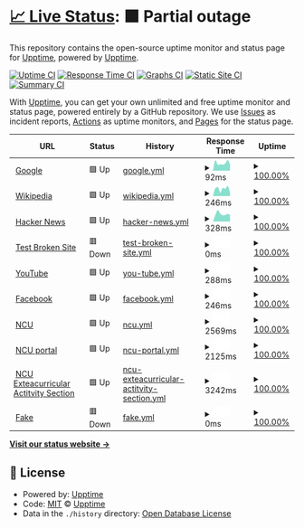 # [📈 Live Status](https://demo.upptime.js.org): <!--live status--> **🟧 Partial outage**

This repository contains the open-source uptime monitor and status page for [Upptime](https://upptime.js.org), powered by [Upptime](https://github.com/upptime/upptime).

[![Uptime CI](https://github.com/upptime/upptime/workflows/Uptime%20CI/badge.svg)](https://github.com/upptime/upptime/actions?query=workflow%3A%22Uptime+CI%22)
[![Response Time CI](https://github.com/upptime/upptime/workflows/Response%20Time%20CI/badge.svg)](https://github.com/upptime/upptime/actions?query=workflow%3A%22Response+Time+CI%22)
[![Graphs CI](https://github.com/upptime/upptime/workflows/Graphs%20CI/badge.svg)](https://github.com/upptime/upptime/actions?query=workflow%3A%22Graphs+CI%22)
[![Static Site CI](https://github.com/upptime/upptime/workflows/Static%20Site%20CI/badge.svg)](https://github.com/upptime/upptime/actions?query=workflow%3A%22Static+Site+CI%22)
[![Summary CI](https://github.com/upptime/upptime/workflows/Summary%20CI/badge.svg)](https://github.com/upptime/upptime/actions?query=workflow%3A%22Summary+CI%22)

With [Upptime](https://upptime.js.org), you can get your own unlimited and free uptime monitor and status page, powered entirely by a GitHub repository. We use [Issues](https://github.com/upptime/upptime/issues) as incident reports, [Actions](https://github.com/upptime/upptime/actions) as uptime monitors, and [Pages](https://demo.upptime.js.org) for the status page.

<!--start: status pages-->
<!-- This summary is generated by Upptime (https://github.com/upptime/upptime) -->
<!-- Do not edit this manually, your changes will be overwritten -->
<!-- prettier-ignore -->
| URL | Status | History | Response Time | Uptime |
| --- | ------ | ------- | ------------- | ------ |
| <img alt="" src="https://favicons.githubusercontent.com/www.google.com" height="13"> [Google](https://www.google.com) | 🟩 Up | [google.yml](https://github.com/Linboki/Upptime/commits/HEAD/history/google.yml) | <details><summary><img alt="Response time graph" src="./graphs/google/response-time-week.png" height="20"> 92ms</summary><br><a href="https://demo.upptime.js.org/history/google"><img alt="Response time 90" src="https://img.shields.io/endpoint?url=https%3A%2F%2Fraw.githubusercontent.com%2FLinboki%2FUpptime%2FHEAD%2Fapi%2Fgoogle%2Fresponse-time.json"></a><br><a href="https://demo.upptime.js.org/history/google"><img alt="24-hour response time 70" src="https://img.shields.io/endpoint?url=https%3A%2F%2Fraw.githubusercontent.com%2FLinboki%2FUpptime%2FHEAD%2Fapi%2Fgoogle%2Fresponse-time-day.json"></a><br><a href="https://demo.upptime.js.org/history/google"><img alt="7-day response time 92" src="https://img.shields.io/endpoint?url=https%3A%2F%2Fraw.githubusercontent.com%2FLinboki%2FUpptime%2FHEAD%2Fapi%2Fgoogle%2Fresponse-time-week.json"></a><br><a href="https://demo.upptime.js.org/history/google"><img alt="30-day response time 90" src="https://img.shields.io/endpoint?url=https%3A%2F%2Fraw.githubusercontent.com%2FLinboki%2FUpptime%2FHEAD%2Fapi%2Fgoogle%2Fresponse-time-month.json"></a><br><a href="https://demo.upptime.js.org/history/google"><img alt="1-year response time 90" src="https://img.shields.io/endpoint?url=https%3A%2F%2Fraw.githubusercontent.com%2FLinboki%2FUpptime%2FHEAD%2Fapi%2Fgoogle%2Fresponse-time-year.json"></a></details> | <details><summary><a href="https://demo.upptime.js.org/history/google">100.00%</a></summary><a href="https://demo.upptime.js.org/history/google"><img alt="All-time uptime 100.00%" src="https://img.shields.io/endpoint?url=https%3A%2F%2Fraw.githubusercontent.com%2FLinboki%2FUpptime%2FHEAD%2Fapi%2Fgoogle%2Fuptime.json"></a><br><a href="https://demo.upptime.js.org/history/google"><img alt="24-hour uptime 100.00%" src="https://img.shields.io/endpoint?url=https%3A%2F%2Fraw.githubusercontent.com%2FLinboki%2FUpptime%2FHEAD%2Fapi%2Fgoogle%2Fuptime-day.json"></a><br><a href="https://demo.upptime.js.org/history/google"><img alt="7-day uptime 100.00%" src="https://img.shields.io/endpoint?url=https%3A%2F%2Fraw.githubusercontent.com%2FLinboki%2FUpptime%2FHEAD%2Fapi%2Fgoogle%2Fuptime-week.json"></a><br><a href="https://demo.upptime.js.org/history/google"><img alt="30-day uptime 100.00%" src="https://img.shields.io/endpoint?url=https%3A%2F%2Fraw.githubusercontent.com%2FLinboki%2FUpptime%2FHEAD%2Fapi%2Fgoogle%2Fuptime-month.json"></a><br><a href="https://demo.upptime.js.org/history/google"><img alt="1-year uptime 100.00%" src="https://img.shields.io/endpoint?url=https%3A%2F%2Fraw.githubusercontent.com%2FLinboki%2FUpptime%2FHEAD%2Fapi%2Fgoogle%2Fuptime-year.json"></a></details>
| <img alt="" src="https://favicons.githubusercontent.com/en.wikipedia.org" height="13"> [Wikipedia](https://en.wikipedia.org) | 🟩 Up | [wikipedia.yml](https://github.com/Linboki/Upptime/commits/HEAD/history/wikipedia.yml) | <details><summary><img alt="Response time graph" src="./graphs/wikipedia/response-time-week.png" height="20"> 246ms</summary><br><a href="https://demo.upptime.js.org/history/wikipedia"><img alt="Response time 233" src="https://img.shields.io/endpoint?url=https%3A%2F%2Fraw.githubusercontent.com%2FLinboki%2FUpptime%2FHEAD%2Fapi%2Fwikipedia%2Fresponse-time.json"></a><br><a href="https://demo.upptime.js.org/history/wikipedia"><img alt="24-hour response time 265" src="https://img.shields.io/endpoint?url=https%3A%2F%2Fraw.githubusercontent.com%2FLinboki%2FUpptime%2FHEAD%2Fapi%2Fwikipedia%2Fresponse-time-day.json"></a><br><a href="https://demo.upptime.js.org/history/wikipedia"><img alt="7-day response time 246" src="https://img.shields.io/endpoint?url=https%3A%2F%2Fraw.githubusercontent.com%2FLinboki%2FUpptime%2FHEAD%2Fapi%2Fwikipedia%2Fresponse-time-week.json"></a><br><a href="https://demo.upptime.js.org/history/wikipedia"><img alt="30-day response time 233" src="https://img.shields.io/endpoint?url=https%3A%2F%2Fraw.githubusercontent.com%2FLinboki%2FUpptime%2FHEAD%2Fapi%2Fwikipedia%2Fresponse-time-month.json"></a><br><a href="https://demo.upptime.js.org/history/wikipedia"><img alt="1-year response time 233" src="https://img.shields.io/endpoint?url=https%3A%2F%2Fraw.githubusercontent.com%2FLinboki%2FUpptime%2FHEAD%2Fapi%2Fwikipedia%2Fresponse-time-year.json"></a></details> | <details><summary><a href="https://demo.upptime.js.org/history/wikipedia">100.00%</a></summary><a href="https://demo.upptime.js.org/history/wikipedia"><img alt="All-time uptime 100.00%" src="https://img.shields.io/endpoint?url=https%3A%2F%2Fraw.githubusercontent.com%2FLinboki%2FUpptime%2FHEAD%2Fapi%2Fwikipedia%2Fuptime.json"></a><br><a href="https://demo.upptime.js.org/history/wikipedia"><img alt="24-hour uptime 100.00%" src="https://img.shields.io/endpoint?url=https%3A%2F%2Fraw.githubusercontent.com%2FLinboki%2FUpptime%2FHEAD%2Fapi%2Fwikipedia%2Fuptime-day.json"></a><br><a href="https://demo.upptime.js.org/history/wikipedia"><img alt="7-day uptime 100.00%" src="https://img.shields.io/endpoint?url=https%3A%2F%2Fraw.githubusercontent.com%2FLinboki%2FUpptime%2FHEAD%2Fapi%2Fwikipedia%2Fuptime-week.json"></a><br><a href="https://demo.upptime.js.org/history/wikipedia"><img alt="30-day uptime 100.00%" src="https://img.shields.io/endpoint?url=https%3A%2F%2Fraw.githubusercontent.com%2FLinboki%2FUpptime%2FHEAD%2Fapi%2Fwikipedia%2Fuptime-month.json"></a><br><a href="https://demo.upptime.js.org/history/wikipedia"><img alt="1-year uptime 100.00%" src="https://img.shields.io/endpoint?url=https%3A%2F%2Fraw.githubusercontent.com%2FLinboki%2FUpptime%2FHEAD%2Fapi%2Fwikipedia%2Fuptime-year.json"></a></details>
| <img alt="" src="https://favicons.githubusercontent.com/news.ycombinator.com" height="13"> [Hacker News](https://news.ycombinator.com) | 🟩 Up | [hacker-news.yml](https://github.com/Linboki/Upptime/commits/HEAD/history/hacker-news.yml) | <details><summary><img alt="Response time graph" src="./graphs/hacker-news/response-time-week.png" height="20"> 328ms</summary><br><a href="https://demo.upptime.js.org/history/hacker-news"><img alt="Response time 373" src="https://img.shields.io/endpoint?url=https%3A%2F%2Fraw.githubusercontent.com%2FLinboki%2FUpptime%2FHEAD%2Fapi%2Fhacker-news%2Fresponse-time.json"></a><br><a href="https://demo.upptime.js.org/history/hacker-news"><img alt="24-hour response time 439" src="https://img.shields.io/endpoint?url=https%3A%2F%2Fraw.githubusercontent.com%2FLinboki%2FUpptime%2FHEAD%2Fapi%2Fhacker-news%2Fresponse-time-day.json"></a><br><a href="https://demo.upptime.js.org/history/hacker-news"><img alt="7-day response time 328" src="https://img.shields.io/endpoint?url=https%3A%2F%2Fraw.githubusercontent.com%2FLinboki%2FUpptime%2FHEAD%2Fapi%2Fhacker-news%2Fresponse-time-week.json"></a><br><a href="https://demo.upptime.js.org/history/hacker-news"><img alt="30-day response time 373" src="https://img.shields.io/endpoint?url=https%3A%2F%2Fraw.githubusercontent.com%2FLinboki%2FUpptime%2FHEAD%2Fapi%2Fhacker-news%2Fresponse-time-month.json"></a><br><a href="https://demo.upptime.js.org/history/hacker-news"><img alt="1-year response time 373" src="https://img.shields.io/endpoint?url=https%3A%2F%2Fraw.githubusercontent.com%2FLinboki%2FUpptime%2FHEAD%2Fapi%2Fhacker-news%2Fresponse-time-year.json"></a></details> | <details><summary><a href="https://demo.upptime.js.org/history/hacker-news">100.00%</a></summary><a href="https://demo.upptime.js.org/history/hacker-news"><img alt="All-time uptime 100.00%" src="https://img.shields.io/endpoint?url=https%3A%2F%2Fraw.githubusercontent.com%2FLinboki%2FUpptime%2FHEAD%2Fapi%2Fhacker-news%2Fuptime.json"></a><br><a href="https://demo.upptime.js.org/history/hacker-news"><img alt="24-hour uptime 100.00%" src="https://img.shields.io/endpoint?url=https%3A%2F%2Fraw.githubusercontent.com%2FLinboki%2FUpptime%2FHEAD%2Fapi%2Fhacker-news%2Fuptime-day.json"></a><br><a href="https://demo.upptime.js.org/history/hacker-news"><img alt="7-day uptime 100.00%" src="https://img.shields.io/endpoint?url=https%3A%2F%2Fraw.githubusercontent.com%2FLinboki%2FUpptime%2FHEAD%2Fapi%2Fhacker-news%2Fuptime-week.json"></a><br><a href="https://demo.upptime.js.org/history/hacker-news"><img alt="30-day uptime 100.00%" src="https://img.shields.io/endpoint?url=https%3A%2F%2Fraw.githubusercontent.com%2FLinboki%2FUpptime%2FHEAD%2Fapi%2Fhacker-news%2Fuptime-month.json"></a><br><a href="https://demo.upptime.js.org/history/hacker-news"><img alt="1-year uptime 100.00%" src="https://img.shields.io/endpoint?url=https%3A%2F%2Fraw.githubusercontent.com%2FLinboki%2FUpptime%2FHEAD%2Fapi%2Fhacker-news%2Fuptime-year.json"></a></details>
| <img alt="" src="https://favicons.githubusercontent.com/thissitedoesnotexist.koj.co" height="13"> [Test Broken Site](https://thissitedoesnotexist.koj.co) | 🟥 Down | [test-broken-site.yml](https://github.com/Linboki/Upptime/commits/HEAD/history/test-broken-site.yml) | <details><summary><img alt="Response time graph" src="./graphs/test-broken-site/response-time-week.png" height="20"> 0ms</summary><br><a href="https://demo.upptime.js.org/history/test-broken-site"><img alt="Response time 0" src="https://img.shields.io/endpoint?url=https%3A%2F%2Fraw.githubusercontent.com%2FLinboki%2FUpptime%2FHEAD%2Fapi%2Ftest-broken-site%2Fresponse-time.json"></a><br><a href="https://demo.upptime.js.org/history/test-broken-site"><img alt="24-hour response time 0" src="https://img.shields.io/endpoint?url=https%3A%2F%2Fraw.githubusercontent.com%2FLinboki%2FUpptime%2FHEAD%2Fapi%2Ftest-broken-site%2Fresponse-time-day.json"></a><br><a href="https://demo.upptime.js.org/history/test-broken-site"><img alt="7-day response time 0" src="https://img.shields.io/endpoint?url=https%3A%2F%2Fraw.githubusercontent.com%2FLinboki%2FUpptime%2FHEAD%2Fapi%2Ftest-broken-site%2Fresponse-time-week.json"></a><br><a href="https://demo.upptime.js.org/history/test-broken-site"><img alt="30-day response time 0" src="https://img.shields.io/endpoint?url=https%3A%2F%2Fraw.githubusercontent.com%2FLinboki%2FUpptime%2FHEAD%2Fapi%2Ftest-broken-site%2Fresponse-time-month.json"></a><br><a href="https://demo.upptime.js.org/history/test-broken-site"><img alt="1-year response time 0" src="https://img.shields.io/endpoint?url=https%3A%2F%2Fraw.githubusercontent.com%2FLinboki%2FUpptime%2FHEAD%2Fapi%2Ftest-broken-site%2Fresponse-time-year.json"></a></details> | <details><summary><a href="https://demo.upptime.js.org/history/test-broken-site">100.00%</a></summary><a href="https://demo.upptime.js.org/history/test-broken-site"><img alt="All-time uptime 100.00%" src="https://img.shields.io/endpoint?url=https%3A%2F%2Fraw.githubusercontent.com%2FLinboki%2FUpptime%2FHEAD%2Fapi%2Ftest-broken-site%2Fuptime.json"></a><br><a href="https://demo.upptime.js.org/history/test-broken-site"><img alt="24-hour uptime 100.00%" src="https://img.shields.io/endpoint?url=https%3A%2F%2Fraw.githubusercontent.com%2FLinboki%2FUpptime%2FHEAD%2Fapi%2Ftest-broken-site%2Fuptime-day.json"></a><br><a href="https://demo.upptime.js.org/history/test-broken-site"><img alt="7-day uptime 100.00%" src="https://img.shields.io/endpoint?url=https%3A%2F%2Fraw.githubusercontent.com%2FLinboki%2FUpptime%2FHEAD%2Fapi%2Ftest-broken-site%2Fuptime-week.json"></a><br><a href="https://demo.upptime.js.org/history/test-broken-site"><img alt="30-day uptime 100.00%" src="https://img.shields.io/endpoint?url=https%3A%2F%2Fraw.githubusercontent.com%2FLinboki%2FUpptime%2FHEAD%2Fapi%2Ftest-broken-site%2Fuptime-month.json"></a><br><a href="https://demo.upptime.js.org/history/test-broken-site"><img alt="1-year uptime 100.00%" src="https://img.shields.io/endpoint?url=https%3A%2F%2Fraw.githubusercontent.com%2FLinboki%2FUpptime%2FHEAD%2Fapi%2Ftest-broken-site%2Fuptime-year.json"></a></details>
| <img alt="" src="https://favicons.githubusercontent.com/www.youtube.com" height="13"> [YouTube](https://www.youtube.com/) | 🟩 Up | [you-tube.yml](https://github.com/Linboki/Upptime/commits/HEAD/history/you-tube.yml) | <details><summary><img alt="Response time graph" src="./graphs/you-tube/response-time-week.png" height="20"> 288ms</summary><br><a href="https://demo.upptime.js.org/history/you-tube"><img alt="Response time 278" src="https://img.shields.io/endpoint?url=https%3A%2F%2Fraw.githubusercontent.com%2FLinboki%2FUpptime%2FHEAD%2Fapi%2Fyou-tube%2Fresponse-time.json"></a><br><a href="https://demo.upptime.js.org/history/you-tube"><img alt="24-hour response time 236" src="https://img.shields.io/endpoint?url=https%3A%2F%2Fraw.githubusercontent.com%2FLinboki%2FUpptime%2FHEAD%2Fapi%2Fyou-tube%2Fresponse-time-day.json"></a><br><a href="https://demo.upptime.js.org/history/you-tube"><img alt="7-day response time 288" src="https://img.shields.io/endpoint?url=https%3A%2F%2Fraw.githubusercontent.com%2FLinboki%2FUpptime%2FHEAD%2Fapi%2Fyou-tube%2Fresponse-time-week.json"></a><br><a href="https://demo.upptime.js.org/history/you-tube"><img alt="30-day response time 278" src="https://img.shields.io/endpoint?url=https%3A%2F%2Fraw.githubusercontent.com%2FLinboki%2FUpptime%2FHEAD%2Fapi%2Fyou-tube%2Fresponse-time-month.json"></a><br><a href="https://demo.upptime.js.org/history/you-tube"><img alt="1-year response time 278" src="https://img.shields.io/endpoint?url=https%3A%2F%2Fraw.githubusercontent.com%2FLinboki%2FUpptime%2FHEAD%2Fapi%2Fyou-tube%2Fresponse-time-year.json"></a></details> | <details><summary><a href="https://demo.upptime.js.org/history/you-tube">100.00%</a></summary><a href="https://demo.upptime.js.org/history/you-tube"><img alt="All-time uptime 100.00%" src="https://img.shields.io/endpoint?url=https%3A%2F%2Fraw.githubusercontent.com%2FLinboki%2FUpptime%2FHEAD%2Fapi%2Fyou-tube%2Fuptime.json"></a><br><a href="https://demo.upptime.js.org/history/you-tube"><img alt="24-hour uptime 100.00%" src="https://img.shields.io/endpoint?url=https%3A%2F%2Fraw.githubusercontent.com%2FLinboki%2FUpptime%2FHEAD%2Fapi%2Fyou-tube%2Fuptime-day.json"></a><br><a href="https://demo.upptime.js.org/history/you-tube"><img alt="7-day uptime 100.00%" src="https://img.shields.io/endpoint?url=https%3A%2F%2Fraw.githubusercontent.com%2FLinboki%2FUpptime%2FHEAD%2Fapi%2Fyou-tube%2Fuptime-week.json"></a><br><a href="https://demo.upptime.js.org/history/you-tube"><img alt="30-day uptime 100.00%" src="https://img.shields.io/endpoint?url=https%3A%2F%2Fraw.githubusercontent.com%2FLinboki%2FUpptime%2FHEAD%2Fapi%2Fyou-tube%2Fuptime-month.json"></a><br><a href="https://demo.upptime.js.org/history/you-tube"><img alt="1-year uptime 100.00%" src="https://img.shields.io/endpoint?url=https%3A%2F%2Fraw.githubusercontent.com%2FLinboki%2FUpptime%2FHEAD%2Fapi%2Fyou-tube%2Fuptime-year.json"></a></details>
| <img alt="" src="https://favicons.githubusercontent.com/www.facebook.com" height="13"> [Facebook](https://www.facebook.com/) | 🟩 Up | [facebook.yml](https://github.com/Linboki/Upptime/commits/HEAD/history/facebook.yml) | <details><summary><img alt="Response time graph" src="./graphs/facebook/response-time-week.png" height="20"> 246ms</summary><br><a href="https://demo.upptime.js.org/history/facebook"><img alt="Response time 222" src="https://img.shields.io/endpoint?url=https%3A%2F%2Fraw.githubusercontent.com%2FLinboki%2FUpptime%2FHEAD%2Fapi%2Ffacebook%2Fresponse-time.json"></a><br><a href="https://demo.upptime.js.org/history/facebook"><img alt="24-hour response time 266" src="https://img.shields.io/endpoint?url=https%3A%2F%2Fraw.githubusercontent.com%2FLinboki%2FUpptime%2FHEAD%2Fapi%2Ffacebook%2Fresponse-time-day.json"></a><br><a href="https://demo.upptime.js.org/history/facebook"><img alt="7-day response time 246" src="https://img.shields.io/endpoint?url=https%3A%2F%2Fraw.githubusercontent.com%2FLinboki%2FUpptime%2FHEAD%2Fapi%2Ffacebook%2Fresponse-time-week.json"></a><br><a href="https://demo.upptime.js.org/history/facebook"><img alt="30-day response time 222" src="https://img.shields.io/endpoint?url=https%3A%2F%2Fraw.githubusercontent.com%2FLinboki%2FUpptime%2FHEAD%2Fapi%2Ffacebook%2Fresponse-time-month.json"></a><br><a href="https://demo.upptime.js.org/history/facebook"><img alt="1-year response time 222" src="https://img.shields.io/endpoint?url=https%3A%2F%2Fraw.githubusercontent.com%2FLinboki%2FUpptime%2FHEAD%2Fapi%2Ffacebook%2Fresponse-time-year.json"></a></details> | <details><summary><a href="https://demo.upptime.js.org/history/facebook">100.00%</a></summary><a href="https://demo.upptime.js.org/history/facebook"><img alt="All-time uptime 100.00%" src="https://img.shields.io/endpoint?url=https%3A%2F%2Fraw.githubusercontent.com%2FLinboki%2FUpptime%2FHEAD%2Fapi%2Ffacebook%2Fuptime.json"></a><br><a href="https://demo.upptime.js.org/history/facebook"><img alt="24-hour uptime 100.00%" src="https://img.shields.io/endpoint?url=https%3A%2F%2Fraw.githubusercontent.com%2FLinboki%2FUpptime%2FHEAD%2Fapi%2Ffacebook%2Fuptime-day.json"></a><br><a href="https://demo.upptime.js.org/history/facebook"><img alt="7-day uptime 100.00%" src="https://img.shields.io/endpoint?url=https%3A%2F%2Fraw.githubusercontent.com%2FLinboki%2FUpptime%2FHEAD%2Fapi%2Ffacebook%2Fuptime-week.json"></a><br><a href="https://demo.upptime.js.org/history/facebook"><img alt="30-day uptime 100.00%" src="https://img.shields.io/endpoint?url=https%3A%2F%2Fraw.githubusercontent.com%2FLinboki%2FUpptime%2FHEAD%2Fapi%2Ffacebook%2Fuptime-month.json"></a><br><a href="https://demo.upptime.js.org/history/facebook"><img alt="1-year uptime 100.00%" src="https://img.shields.io/endpoint?url=https%3A%2F%2Fraw.githubusercontent.com%2FLinboki%2FUpptime%2FHEAD%2Fapi%2Ffacebook%2Fuptime-year.json"></a></details>
| <img alt="" src="https://favicons.githubusercontent.com/www.ncu.edu.tw" height="13"> [NCU](https://www.ncu.edu.tw/tw/index.html) | 🟩 Up | [ncu.yml](https://github.com/Linboki/Upptime/commits/HEAD/history/ncu.yml) | <details><summary><img alt="Response time graph" src="./graphs/ncu/response-time-week.png" height="20"> 2569ms</summary><br><a href="https://demo.upptime.js.org/history/ncu"><img alt="Response time 2429" src="https://img.shields.io/endpoint?url=https%3A%2F%2Fraw.githubusercontent.com%2FLinboki%2FUpptime%2FHEAD%2Fapi%2Fncu%2Fresponse-time.json"></a><br><a href="https://demo.upptime.js.org/history/ncu"><img alt="24-hour response time 2271" src="https://img.shields.io/endpoint?url=https%3A%2F%2Fraw.githubusercontent.com%2FLinboki%2FUpptime%2FHEAD%2Fapi%2Fncu%2Fresponse-time-day.json"></a><br><a href="https://demo.upptime.js.org/history/ncu"><img alt="7-day response time 2569" src="https://img.shields.io/endpoint?url=https%3A%2F%2Fraw.githubusercontent.com%2FLinboki%2FUpptime%2FHEAD%2Fapi%2Fncu%2Fresponse-time-week.json"></a><br><a href="https://demo.upptime.js.org/history/ncu"><img alt="30-day response time 2429" src="https://img.shields.io/endpoint?url=https%3A%2F%2Fraw.githubusercontent.com%2FLinboki%2FUpptime%2FHEAD%2Fapi%2Fncu%2Fresponse-time-month.json"></a><br><a href="https://demo.upptime.js.org/history/ncu"><img alt="1-year response time 2429" src="https://img.shields.io/endpoint?url=https%3A%2F%2Fraw.githubusercontent.com%2FLinboki%2FUpptime%2FHEAD%2Fapi%2Fncu%2Fresponse-time-year.json"></a></details> | <details><summary><a href="https://demo.upptime.js.org/history/ncu">100.00%</a></summary><a href="https://demo.upptime.js.org/history/ncu"><img alt="All-time uptime 100.00%" src="https://img.shields.io/endpoint?url=https%3A%2F%2Fraw.githubusercontent.com%2FLinboki%2FUpptime%2FHEAD%2Fapi%2Fncu%2Fuptime.json"></a><br><a href="https://demo.upptime.js.org/history/ncu"><img alt="24-hour uptime 100.00%" src="https://img.shields.io/endpoint?url=https%3A%2F%2Fraw.githubusercontent.com%2FLinboki%2FUpptime%2FHEAD%2Fapi%2Fncu%2Fuptime-day.json"></a><br><a href="https://demo.upptime.js.org/history/ncu"><img alt="7-day uptime 100.00%" src="https://img.shields.io/endpoint?url=https%3A%2F%2Fraw.githubusercontent.com%2FLinboki%2FUpptime%2FHEAD%2Fapi%2Fncu%2Fuptime-week.json"></a><br><a href="https://demo.upptime.js.org/history/ncu"><img alt="30-day uptime 100.00%" src="https://img.shields.io/endpoint?url=https%3A%2F%2Fraw.githubusercontent.com%2FLinboki%2FUpptime%2FHEAD%2Fapi%2Fncu%2Fuptime-month.json"></a><br><a href="https://demo.upptime.js.org/history/ncu"><img alt="1-year uptime 100.00%" src="https://img.shields.io/endpoint?url=https%3A%2F%2Fraw.githubusercontent.com%2FLinboki%2FUpptime%2FHEAD%2Fapi%2Fncu%2Fuptime-year.json"></a></details>
| <img alt="" src="https://favicons.githubusercontent.com/portal.ncu.edu.tw" height="13"> [NCU portal](https://portal.ncu.edu.tw/login) | 🟩 Up | [ncu-portal.yml](https://github.com/Linboki/Upptime/commits/HEAD/history/ncu-portal.yml) | <details><summary><img alt="Response time graph" src="./graphs/ncu-portal/response-time-week.png" height="20"> 2125ms</summary><br><a href="https://demo.upptime.js.org/history/ncu-portal"><img alt="Response time 1952" src="https://img.shields.io/endpoint?url=https%3A%2F%2Fraw.githubusercontent.com%2FLinboki%2FUpptime%2FHEAD%2Fapi%2Fncu-portal%2Fresponse-time.json"></a><br><a href="https://demo.upptime.js.org/history/ncu-portal"><img alt="24-hour response time 1921" src="https://img.shields.io/endpoint?url=https%3A%2F%2Fraw.githubusercontent.com%2FLinboki%2FUpptime%2FHEAD%2Fapi%2Fncu-portal%2Fresponse-time-day.json"></a><br><a href="https://demo.upptime.js.org/history/ncu-portal"><img alt="7-day response time 2125" src="https://img.shields.io/endpoint?url=https%3A%2F%2Fraw.githubusercontent.com%2FLinboki%2FUpptime%2FHEAD%2Fapi%2Fncu-portal%2Fresponse-time-week.json"></a><br><a href="https://demo.upptime.js.org/history/ncu-portal"><img alt="30-day response time 1952" src="https://img.shields.io/endpoint?url=https%3A%2F%2Fraw.githubusercontent.com%2FLinboki%2FUpptime%2FHEAD%2Fapi%2Fncu-portal%2Fresponse-time-month.json"></a><br><a href="https://demo.upptime.js.org/history/ncu-portal"><img alt="1-year response time 1952" src="https://img.shields.io/endpoint?url=https%3A%2F%2Fraw.githubusercontent.com%2FLinboki%2FUpptime%2FHEAD%2Fapi%2Fncu-portal%2Fresponse-time-year.json"></a></details> | <details><summary><a href="https://demo.upptime.js.org/history/ncu-portal">100.00%</a></summary><a href="https://demo.upptime.js.org/history/ncu-portal"><img alt="All-time uptime 100.00%" src="https://img.shields.io/endpoint?url=https%3A%2F%2Fraw.githubusercontent.com%2FLinboki%2FUpptime%2FHEAD%2Fapi%2Fncu-portal%2Fuptime.json"></a><br><a href="https://demo.upptime.js.org/history/ncu-portal"><img alt="24-hour uptime 100.00%" src="https://img.shields.io/endpoint?url=https%3A%2F%2Fraw.githubusercontent.com%2FLinboki%2FUpptime%2FHEAD%2Fapi%2Fncu-portal%2Fuptime-day.json"></a><br><a href="https://demo.upptime.js.org/history/ncu-portal"><img alt="7-day uptime 100.00%" src="https://img.shields.io/endpoint?url=https%3A%2F%2Fraw.githubusercontent.com%2FLinboki%2FUpptime%2FHEAD%2Fapi%2Fncu-portal%2Fuptime-week.json"></a><br><a href="https://demo.upptime.js.org/history/ncu-portal"><img alt="30-day uptime 100.00%" src="https://img.shields.io/endpoint?url=https%3A%2F%2Fraw.githubusercontent.com%2FLinboki%2FUpptime%2FHEAD%2Fapi%2Fncu-portal%2Fuptime-month.json"></a><br><a href="https://demo.upptime.js.org/history/ncu-portal"><img alt="1-year uptime 100.00%" src="https://img.shields.io/endpoint?url=https%3A%2F%2Fraw.githubusercontent.com%2FLinboki%2FUpptime%2FHEAD%2Fapi%2Fncu-portal%2Fuptime-year.json"></a></details>
| <img alt="" src="https://favicons.githubusercontent.com/club.adm.ncu.edu.tw" height="13"> [NCU Exteacurricular Actitvity Section](https://club.adm.ncu.edu.tw/) | 🟩 Up | [ncu-exteacurricular-actitvity-section.yml](https://github.com/Linboki/Upptime/commits/HEAD/history/ncu-exteacurricular-actitvity-section.yml) | <details><summary><img alt="Response time graph" src="./graphs/ncu-exteacurricular-actitvity-section/response-time-week.png" height="20"> 3242ms</summary><br><a href="https://demo.upptime.js.org/history/ncu-exteacurricular-actitvity-section"><img alt="Response time 2693" src="https://img.shields.io/endpoint?url=https%3A%2F%2Fraw.githubusercontent.com%2FLinboki%2FUpptime%2FHEAD%2Fapi%2Fncu-exteacurricular-actitvity-section%2Fresponse-time.json"></a><br><a href="https://demo.upptime.js.org/history/ncu-exteacurricular-actitvity-section"><img alt="24-hour response time 2251" src="https://img.shields.io/endpoint?url=https%3A%2F%2Fraw.githubusercontent.com%2FLinboki%2FUpptime%2FHEAD%2Fapi%2Fncu-exteacurricular-actitvity-section%2Fresponse-time-day.json"></a><br><a href="https://demo.upptime.js.org/history/ncu-exteacurricular-actitvity-section"><img alt="7-day response time 3242" src="https://img.shields.io/endpoint?url=https%3A%2F%2Fraw.githubusercontent.com%2FLinboki%2FUpptime%2FHEAD%2Fapi%2Fncu-exteacurricular-actitvity-section%2Fresponse-time-week.json"></a><br><a href="https://demo.upptime.js.org/history/ncu-exteacurricular-actitvity-section"><img alt="30-day response time 2693" src="https://img.shields.io/endpoint?url=https%3A%2F%2Fraw.githubusercontent.com%2FLinboki%2FUpptime%2FHEAD%2Fapi%2Fncu-exteacurricular-actitvity-section%2Fresponse-time-month.json"></a><br><a href="https://demo.upptime.js.org/history/ncu-exteacurricular-actitvity-section"><img alt="1-year response time 2693" src="https://img.shields.io/endpoint?url=https%3A%2F%2Fraw.githubusercontent.com%2FLinboki%2FUpptime%2FHEAD%2Fapi%2Fncu-exteacurricular-actitvity-section%2Fresponse-time-year.json"></a></details> | <details><summary><a href="https://demo.upptime.js.org/history/ncu-exteacurricular-actitvity-section">100.00%</a></summary><a href="https://demo.upptime.js.org/history/ncu-exteacurricular-actitvity-section"><img alt="All-time uptime 100.00%" src="https://img.shields.io/endpoint?url=https%3A%2F%2Fraw.githubusercontent.com%2FLinboki%2FUpptime%2FHEAD%2Fapi%2Fncu-exteacurricular-actitvity-section%2Fuptime.json"></a><br><a href="https://demo.upptime.js.org/history/ncu-exteacurricular-actitvity-section"><img alt="24-hour uptime 100.00%" src="https://img.shields.io/endpoint?url=https%3A%2F%2Fraw.githubusercontent.com%2FLinboki%2FUpptime%2FHEAD%2Fapi%2Fncu-exteacurricular-actitvity-section%2Fuptime-day.json"></a><br><a href="https://demo.upptime.js.org/history/ncu-exteacurricular-actitvity-section"><img alt="7-day uptime 100.00%" src="https://img.shields.io/endpoint?url=https%3A%2F%2Fraw.githubusercontent.com%2FLinboki%2FUpptime%2FHEAD%2Fapi%2Fncu-exteacurricular-actitvity-section%2Fuptime-week.json"></a><br><a href="https://demo.upptime.js.org/history/ncu-exteacurricular-actitvity-section"><img alt="30-day uptime 100.00%" src="https://img.shields.io/endpoint?url=https%3A%2F%2Fraw.githubusercontent.com%2FLinboki%2FUpptime%2FHEAD%2Fapi%2Fncu-exteacurricular-actitvity-section%2Fuptime-month.json"></a><br><a href="https://demo.upptime.js.org/history/ncu-exteacurricular-actitvity-section"><img alt="1-year uptime 100.00%" src="https://img.shields.io/endpoint?url=https%3A%2F%2Fraw.githubusercontent.com%2FLinboki%2FUpptime%2FHEAD%2Fapi%2Fncu-exteacurricular-actitvity-section%2Fuptime-year.json"></a></details>
| <img alt="" src="https://favicons.githubusercontent.com/tw.beanfun.cccom" height="13"> [Fake](https://tw.beanfun.cccom/) | 🟥 Down | [fake.yml](https://github.com/Linboki/Upptime/commits/HEAD/history/fake.yml) | <details><summary><img alt="Response time graph" src="./graphs/fake/response-time-week.png" height="20"> 0ms</summary><br><a href="https://demo.upptime.js.org/history/fake"><img alt="Response time 2654" src="https://img.shields.io/endpoint?url=https%3A%2F%2Fraw.githubusercontent.com%2FLinboki%2FUpptime%2FHEAD%2Fapi%2Ffake%2Fresponse-time.json"></a><br><a href="https://demo.upptime.js.org/history/fake"><img alt="24-hour response time 0" src="https://img.shields.io/endpoint?url=https%3A%2F%2Fraw.githubusercontent.com%2FLinboki%2FUpptime%2FHEAD%2Fapi%2Ffake%2Fresponse-time-day.json"></a><br><a href="https://demo.upptime.js.org/history/fake"><img alt="7-day response time 0" src="https://img.shields.io/endpoint?url=https%3A%2F%2Fraw.githubusercontent.com%2FLinboki%2FUpptime%2FHEAD%2Fapi%2Ffake%2Fresponse-time-week.json"></a><br><a href="https://demo.upptime.js.org/history/fake"><img alt="30-day response time 2654" src="https://img.shields.io/endpoint?url=https%3A%2F%2Fraw.githubusercontent.com%2FLinboki%2FUpptime%2FHEAD%2Fapi%2Ffake%2Fresponse-time-month.json"></a><br><a href="https://demo.upptime.js.org/history/fake"><img alt="1-year response time 2654" src="https://img.shields.io/endpoint?url=https%3A%2F%2Fraw.githubusercontent.com%2FLinboki%2FUpptime%2FHEAD%2Fapi%2Ffake%2Fresponse-time-year.json"></a></details> | <details><summary><a href="https://demo.upptime.js.org/history/fake">100.00%</a></summary><a href="https://demo.upptime.js.org/history/fake"><img alt="All-time uptime 100.00%" src="https://img.shields.io/endpoint?url=https%3A%2F%2Fraw.githubusercontent.com%2FLinboki%2FUpptime%2FHEAD%2Fapi%2Ffake%2Fuptime.json"></a><br><a href="https://demo.upptime.js.org/history/fake"><img alt="24-hour uptime 100.00%" src="https://img.shields.io/endpoint?url=https%3A%2F%2Fraw.githubusercontent.com%2FLinboki%2FUpptime%2FHEAD%2Fapi%2Ffake%2Fuptime-day.json"></a><br><a href="https://demo.upptime.js.org/history/fake"><img alt="7-day uptime 100.00%" src="https://img.shields.io/endpoint?url=https%3A%2F%2Fraw.githubusercontent.com%2FLinboki%2FUpptime%2FHEAD%2Fapi%2Ffake%2Fuptime-week.json"></a><br><a href="https://demo.upptime.js.org/history/fake"><img alt="30-day uptime 100.00%" src="https://img.shields.io/endpoint?url=https%3A%2F%2Fraw.githubusercontent.com%2FLinboki%2FUpptime%2FHEAD%2Fapi%2Ffake%2Fuptime-month.json"></a><br><a href="https://demo.upptime.js.org/history/fake"><img alt="1-year uptime 100.00%" src="https://img.shields.io/endpoint?url=https%3A%2F%2Fraw.githubusercontent.com%2FLinboki%2FUpptime%2FHEAD%2Fapi%2Ffake%2Fuptime-year.json"></a></details>

<!--end: status pages-->

[**Visit our status website →**](https://demo.upptime.js.org)

## 📄 License

- Powered by: [Upptime](https://github.com/upptime/upptime)
- Code: [MIT](./LICENSE) © [Upptime](https://upptime.js.org)
- Data in the `./history` directory: [Open Database License](https://opendatacommons.org/licenses/odbl/1-0/)
